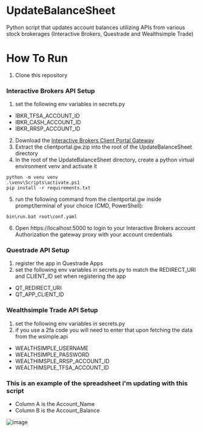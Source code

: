 # UpdateBalanceSheet
Python script that updates account balances utilizing APIs from various stock brokerages (Interactive Brokers, Questrade and Wealthsimple Trade)

# How To Run

1. Clone this repository


### Interactive Brokers API Setup
1. set the following env variables in secrets.py
- IBKR_TFSA_ACCOUNT_ID
- IBKR_CASH_ACCOUNT_ID
- IBKR_RRSP_ACCOUNT_ID
2. Download the [Interactive Brokers Client Portal Gateway](https://download2.interactivebrokers.com/portal/clientportal.gw.zip)
3. Extract the clientportal.gw.zip into the root of the UpdateBalanceSheet directory
4. In the root of the UpdateBalanceSheet directory, create a python virtual environment venv and activate it
```
python -m venv venv
.\venv\Scripts\activate.ps1
pip install -r requirements.txt
```
5. run the following command from the clientportal.gw inside prompt/terminal of your choice (CMD, PowerShell):
```
bin\run.bat root\conf.yaml
```
6. Open https://localhost:5000 to login to your Interactive Brokers account Authorization the gateway proxy with your account credentials


### Questrade API Setup
1. register the app in Questrade Apps
2. set the following env variables in secrets.py to match the REDIRECT_URI and CLIENT_ID set when registering the app
- QT_REDIRECT_URI
- QT_APP_CLIENT_ID


### Wealthsimple Trade API Setup
1. set the following env variables in secrets.py
2. if you use a 2fa code you will need to enter that upon fetching the data from the wsimple.api
- WEALTHSIMPLE_USERNAME
- WEALTHSIMPLE_PASSWORD
- WEALTHIMSPLE_RRSP_ACCOUNT_ID
- WEALTHIMSPLE_TFSA_ACCOUNT_ID

### This is an example of the spreadsheet i'm updating with this script

- Column A is the Account_Name
- Column B is the Account_Balance

![image](https://github.com/0xDario/UpdateBalanceSheet/assets/61662791/b3522b87-e75b-45d6-a738-c4b4a288e667)
